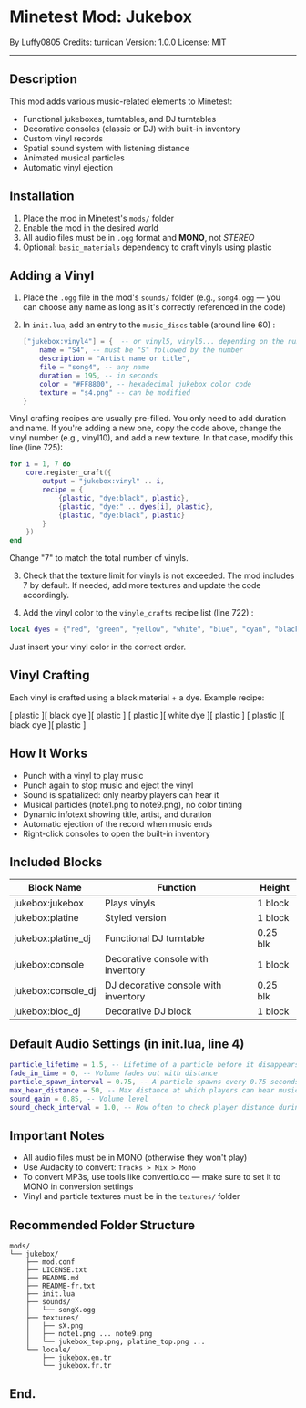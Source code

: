 # Minetest Mod: Jukebox

By Luffy0805
Credits: turrican
Version: 1.0.0
License: MIT

---

## Description

This mod adds various music-related elements to Minetest:

* Functional jukeboxes, turntables, and DJ turntables
* Decorative consoles (classic or DJ) with built-in inventory
* Custom vinyl records
* Spatial sound system with listening distance
* Animated musical particles
* Automatic vinyl ejection

## Installation

1. Place the mod in Minetest's `mods/` folder
2. Enable the mod in the desired world
3. All audio files must be in `.ogg` format and **MONO**, not *STEREO*
4. Optional: `basic_materials` dependency to craft vinyls using plastic

## Adding a Vinyl

1. Place the `.ogg` file in the mod's `sounds/` folder (e.g., `song4.ogg` — you can choose any name as long as it's correctly referenced in the code)

2. In `init.lua`, add an entry to the `music_discs` table (around line 60) :

   ```lua
   ["jukebox:vinyl4"] = {  -- or vinyl5, vinyl6... depending on the number
       name = "S4", -- must be "S" followed by the number
       description = "Artist name or title",
       file = "song4", -- any name
       duration = 195, -- in seconds
       color = "#FF8800", -- hexadecimal jukebox color code
       texture = "s4.png" -- can be modified
   }
   ```

Vinyl crafting recipes are usually pre-filled. You only need to add duration and name. If you're adding a new one, copy the code above, change the vinyl number (e.g., vinyl10), and add a new texture.
In that case, modify this line (line 725):

```lua
for i = 1, 7 do
    core.register_craft({
        output = "jukebox:vinyl" .. i,
        recipe = {
            {plastic, "dye:black", plastic},
            {plastic, "dye:" .. dyes[i], plastic},
            {plastic, "dye:black", plastic}
        }
    })
end
```

Change "7" to match the total number of vinyls.

3. Check that the texture limit for vinyls is not exceeded. The mod includes 7 by default. If needed, add more textures and update the code accordingly.

4. Add the vinyl color to the `vinyle_crafts` recipe list (line 722) :

```lua
local dyes = {"red", "green", "yellow", "white", "blue", "cyan", "black", "yourcolor"}
```

Just insert your vinyl color in the correct order.

## Vinyl Crafting

Each vinyl is crafted using a black material + a dye. Example recipe:

\[ plastic ]\[ black dye ]\[ plastic ]
\[ plastic ]\[ white dye ]\[ plastic ]
\[ plastic ]\[ black dye ]\[ plastic ]

## How It Works

* Punch with a vinyl to play music
* Punch again to stop music and eject the vinyl
* Sound is spatialized: only nearby players can hear it
* Musical particles (note1.png to note9.png), no color tinting
* Dynamic infotext showing title, artist, and duration
* Automatic ejection of the record when music ends 
* Right-click consoles to open the built-in inventory

## Included Blocks

| Block Name           | Function                             | Height   |
| -------------------- | ------------------------------------ | -------- |
| jukebox\:jukebox     | Plays vinyls                         | 1 block  |
| jukebox\:platine     | Styled version                       | 1 block  |
| jukebox\:platine\_dj | Functional DJ turntable              | 0.25 blk |
| jukebox\:console     | Decorative console with inventory    | 1 block  |
| jukebox\:console\_dj | DJ decorative console with inventory | 0.25 blk |
| jukebox\:bloc\_dj    | Decorative DJ block                  | 1 block  |

## Default Audio Settings (in init.lua, line 4) 

```lua
particle_lifetime = 1.5, -- Lifetime of a particle before it disappears
fade_in_time = 0, -- Volume fades out with distance
particle_spawn_interval = 0.75, -- A particle spawns every 0.75 seconds
max_hear_distance = 50, -- Max distance at which players can hear music
sound_gain = 0.85, -- Volume level
sound_check_interval = 1.0, -- How often to check player distance during playback
```

## Important Notes

* All audio files must be in MONO (otherwise they won't play)
* Use Audacity to convert: `Tracks > Mix > Mono`
* To convert MP3s, use tools like convertio.co — make sure to set it to MONO in conversion settings
* Vinyl and particle textures must be in the `textures/` folder

## Recommended Folder Structure

```
mods/
└── jukebox/
    ├── mod.conf
    ├── LICENSE.txt
    ├── README.md
    ├── README-fr.txt
    ├── init.lua
    ├── sounds/
    │   └── songX.ogg
    ├── textures/
    │   ├── sX.png
    │   ├── note1.png ... note9.png
    │   └── jukebox_top.png, platine_top.png ...
    └── locale/
        ├── jukebox.en.tr
        └── jukebox.fr.tr
```

## End.
